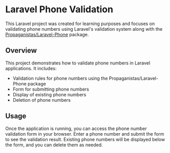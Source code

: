 # Laravel Phone Validation

This Laravel project was created for learning purposes and focuses on validating phone numbers using Laravel's validation system along with the [Propaganistas/Laravel-Phone](https://github.com/Propaganistas/Laravel-Phone) package.

## Overview

This project demonstrates how to validate phone numbers in Laravel applications. It includes:

- Validation rules for phone numbers using the Propaganistas/Laravel-Phone package
- Form for submitting phone numbers
- Display of existing phone numbers
- Deletion of phone numbers

## Usage

Once the application is running, you can access the phone number validation form in your browser. Enter a phone number and submit the form to see the validation result. Existing phone numbers will be displayed below the form, and you can delete them as needed.
